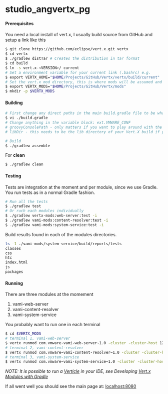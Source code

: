 studio_angvertx_pg
==================
#### Prerequisites
You need a local install of vert.x, I usually build source from GitHub and setup a link like this
```bash
$ git clone https://github.com/eclipse/vert.x.git vertx
$ cd vertx
$ ./gradlew distTar # Creates the distribution in tar format
$ cd build
$ ln -s vert.x-<VERSION>/ current
# Set a environment variable for your current link (.bashrc) e.g.
$ export VERTX_HOME="$HOME/Projects/GitHub/Vertx/vertx/build/current"
# Set the vert.x mod directory, this is where mods will be assumed and if downloaded placed
$ export VERTX_MODS="$HOME/Projects/GitHub/Vertx/mods"
$ mkdir -p $VERTX_MODS
```
#### Building
```bash
# First change any direct paths in the main build.gradle file to be what you need to be.
$ vi ./build.gradle
# Change anything in the variable block: ext.VMWARE_CONF
# groovyConsolePath - only matters if you want to play around with the console, this sets up the classpath for the project so the console will allow you play around testing things
# libDir - this needs to be the lib directory of your Vert.X build if you have done a custom build from the GitHub checkout: https://github.com/eclipse/vert.x.git

# Build
$ ./gradlew assemble
```
For **clean**
```bash
$ ./gradlew clean
```
#### Testing
Tests are integration at the moment and per module, since we use Gradle. You run tests as in a normal Gradle fashion.
``` bash
# Run all the tests
$ ./gradlew test
# Or ruch each modules individually
$ ./gradlew vertx-mods:web-server:test -i
$ ./gradlew vami-mods:content-resolver:test -i
$ ./gradlew vami-mods:system-service:test -i
```
Build results found in each of the modules directories.
```bash
ls -1 ./vami-mods/system-service/build/reports/tests
classes
css
htc
index.html
js
packages
```
#### Running
There are three modules at the momement
1. vami-web-server
2. vami-content-resolver
3. vami-system-service

You probably want to run one in each terminal
```bash
$ cd $VERTX_MODS
# terminal 1, vami-web-server
$ vertx runmod com.vmware~vami-web-server~1.0 -cluster -cluster-host 127.0.0.1 -cluster-port 9000
# terminal 2, vami-content-resolver
$ vertx runmod com.vmware~vami-content-resolver~1.0 -cluster -cluster-host 127.0.0.1 -cluster-port 9001
# terminal 3, vami-system-service
$ vertx runmod com.vmware~vami-system-service~1.0 -cluster -cluster-host 127.0.0.1 -cluster-port 9002
```

*NOTE: It is possible to run a [Verticle](http://vertx.io/manual.html#verticle) in your IDE, see Developing [Vert.x Modules with Gradle](http://vertx.io/gradle_dev.html)*

If all went well you should see the main page at: [localhost:8080](localhost:8080)
